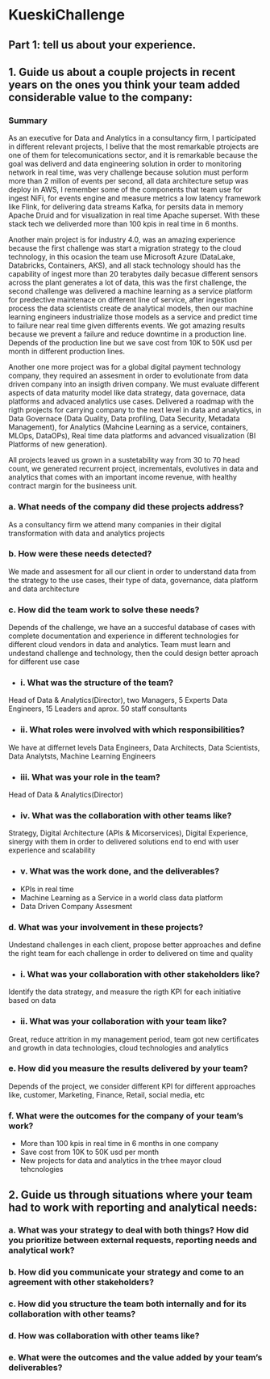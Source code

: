 # KueskiChallenge

## Part 1: tell us about your experience.

## 1. Guide us about a couple projects in recent years on the ones you think your team added considerable value to the company:

### Summary

As an executive for Data and Analytics in a consultancy firm, I participated in different relevant projects, I belive that the most remarkable ptrojects are one of them for telecomunications sector, and it is remarkable because the goal was deliverd and data engineering solution in order to monitoring network in real time, was very challenge because solution must perform more than 2 millon of events per second, all data architecture setup was deploy in AWS, I remember some of the components that team use for ingest NiFi, for events engine and measure metrics a low latency framework like Flink, for delivering data streams Kafka, for persits data in memory Apache Druid and for visualization in real time Apache superset. With these stack tech we deliverded more than 100 kpis in real time in 6 months.

Another main project is for industry 4.0, was an amazing experience because the first challenge was start a migration strategy to the cloud technology, in this ocasion the team use Microsoft Azure (DataLake, Databricks, Containers, AKS), and all stack technology should has the capability of ingest more than 20 terabytes daily becasue different sensors across the plant generates a lot of data, this was the first challenge, the second challenge was delivered a machine learning as a service platform for predective maintenace on different line of service, after ingestion process the data scientists create de analytical models, then our machine learning engineers industrialize those models as a service and predict time to failure near real time given differents events. We got amazing results because we prevent a failure and reduce downtime in a production line. Depends of the production line but we save cost from 10K to 50K usd per month in different production lines.

Another one more project was for a global digital payment technology company, they required an assesment in order to evolutionate from data driven company into an insigth driven company. We must evaluate different aspects of data maturity model like data strategy, data governace, data platforms and advaced analytics use cases. Delivered a roadmap with the rigth projects for carrying company to the next level in data and analytics, in Data Governace (Data Quality, Data profiling, Data Security, Metadata Management), for Analytics (Mahcine Learning as a service, containers, MLOps, DataOPs), Real time data platforms and advanced visualization (BI Platforms of new generation).

All projects leaved us grown in a sustetability way from 30 to 70 head count, we generated recurrent project, incrementals, evolutives in data and analytics that comes with an important income revenue, with healthy contract  margin for the busineess unit.

### a. What needs of the company did these projects address?
As a consultancy firm we attend many companies in their digital transformation with data and analytics projects

### b. How were these needs detected?
We made and assesment for all our client in order to understand data from the strategy to the use cases, their type of data, governance, data platform and data architecture

### c. How did the team work to solve these needs?
Depends of the challenge, we have an a succesful database of cases with complete documentation and experience in different technologies for different cloud vendors in data and analytics. Team must learn and undestand challenge and technology, then the could design better aproach for different use case

- ### i. What was the structure of the team?
Head of Data & Analytics(Director), two Managers, 5 Experts Data Engineers, 15 Leaders and aprox. 50 staff consultants

- ### ii. What roles were involved with which responsibilities?
We have at differnet levels Data Engineers, Data Architects, Data Scientists, Data Analytsts, Machine Learning Engineers

- ### iii. What was your role in the team?
Head of Data & Analytics(Director)

- ### iv. What was the collaboration with other teams like?
Strategy, Digital Architecture (APIs & Micorservices), Digital Experience, sinergy with them in order to delivered solutions end to end with user experience and scalability

- ### v. What was the work done, and the deliverables?
- KPIs in real time
- Machine Learning as a Service in a world class data platform
- Data Driven Company Assesment

### d. What was your involvement in these projects?
Undestand challenges in each client, propose better approaches and define the right team for each challenge in order to delivered on time and quality

- ### i. What was your collaboration with other stakeholders like?
Identify the data strategy, and measure the rigth KPI for each initiative based on data

- ### ii. What was your collaboration with your team like?
Great, reduce attrition in my management period, team got new certificates and growth in data technologies, cloud technologies and analytics 

### e. How did you measure the results delivered by your team?
Depends of the project, we consider different KPI for different approaches like, customer, Marketing, Finance, Retail, social media, etc

### f. What were the outcomes for the company of your team’s work?

- More than 100 kpis in real time in 6 months in one company
- Save cost from 10K to 50K usd per month
- New projects for data and analytics in the trhee mayor cloud tehcnologies


## 2. Guide us through situations where your team had to work with reporting and analytical needs:

### a. What was your strategy to deal with both things? How did you prioritize between external requests, reporting needs and analytical work?

### b. How did you communicate your strategy and come to an agreement with other stakeholders?

### c. How did you structure the team both internally and for its collaboration with other teams?

### d. How was collaboration with other teams like?

### e. What were the outcomes and the value added by your team’s deliverables?


